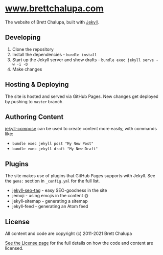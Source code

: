 # www.brettchalupa.com

The website of Brett Chalupa, built with [Jekyll](http://jekyllrb.com).

## Developing

1. Clone the repository
2. Install the dependencies - `bundle install`
3. Start up the Jekyll server and show drafts - `bundle exec jekyll serve -w -i -D`
4. Make changes

## Hosting & Deploying

The site is hosted and served via GitHub Pages. New changes get deployed
by pushing to `master` branch.

## Authoring Content

[jekyll-compose](https://github.com/jekyll/jekyll-compose) can be used
to create content more easily, with commands like:

- `bundle exec jekyll post "My New Post"`
- `bundle exec jekyll draft "My New Draft"`

## Plugins

The site makes use of plugins that GitHub Pages supports with Jekyll.
See the `gems:` section in `_config.yml` for the full list.

- [jekyll-seo-tag](https://github.com/jekyll/jekyll-seo-tag) - easy
  SEO-goodness in the site
- jemoji - using emojis in the content :sun_with_face:
- jekyll-sitemap - generating a sitemap
- jekyll-feed - generating an Atom feed

## License

All content and code are copyright (c) 2011-2021 Brett Chalupa

[See the License page](http://www.brettchalupa.com/license) for the full
details on how the code and content are licensed.
